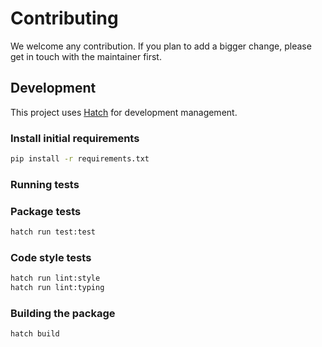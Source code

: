# Contributing

We welcome any contribution. If you plan to add a bigger change, please get in
touch with the maintainer first.

## Development

This project uses [Hatch](https://hatch.pypa.io/latest/) for development management.

### Install initial requirements

```bash
pip install -r requirements.txt
```

### Running tests

### Package tests

```bash
hatch run test:test
```

### Code style tests

```bash
hatch run lint:style
hatch run lint:typing
```

### Building the package

```bash
hatch build
```
